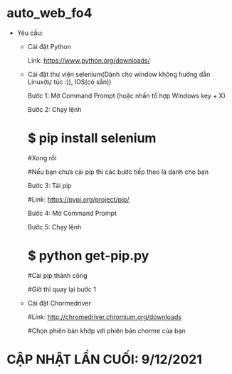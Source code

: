 # auto_web_fo4
- Yêu cầu:

  + Cài đặt Python
  
      Link: https://www.python.org/downloads/
  
  + Cài đặt thư viện selenium(Dành cho window không hướng dẫn Linux(tự túc :)), IOS(có sẵn))
    
      Bước 1: Mở Command Prompt (hoặc nhấn tổ hợp Windows key + X)

      Bước 2: Chạy lệnh
      # $ pip install selenium
      
      #Xong rồi

      #Nếu bạn chưa cài pip thì các bước tiếp theo là dành cho bạn

      Bước 3: Tải pip

      #Link: https://pypi.org/project/pip/

      Bước 4: Mở Command Prompt

      Bước 5: Chạy lệnh
      # $ python get-pip.py

      #Cài pip thành công

      #Giờ thì quay lại bước 1
  
  + Cài đặt Chormedriver

      #Link: http://chromedriver.chromium.org/downloads
      
      #Chọn phiên bản khớp với phiên bản chorme của bạn
      
# CẬP NHẬT LẦN CUỐI: 9/12/2021
